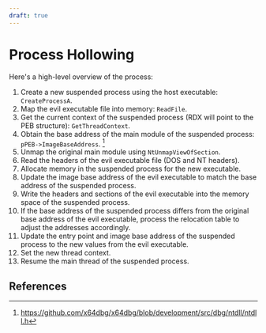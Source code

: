 ```yaml
---
draft: true
---
```


# Process Hollowing



Here's a high-level overview of the process:

1. Create a new suspended process using the host executable: `CreateProcessA`.
2. Map the evil executable file into memory: `ReadFile`.
3. Get the current context of the suspended process (RDX will point to the PEB structure): `GetThreadContext`.
4. Obtain the base address of the main module of the suspended process: `pPEB->ImageBaseAddress`. [^1]
5. Unmap the original main module using `NtUnmapViewOfSection`.
6. Read the headers of the evil executable file (DOS and NT headers).
7. Allocate memory in the suspended process for the new executable.
8. Update the image base address of the evil executable to match the base address of the suspended process.
9. Write the headers and sections of the evil executable into the memory space of the suspended process.
10. If the base address of the suspended process differs from the original base address of the evil executable, process the relocation table to adjust the addresses accordingly.
11. Update the entry point and image base address of the suspended process to the new values from the evil executable.
12. Set the new thread context.
13. Resume the main thread of the suspended process.



## References



[^1]: https://github.com/x64dbg/x64dbg/blob/development/src/dbg/ntdll/ntdll.h

